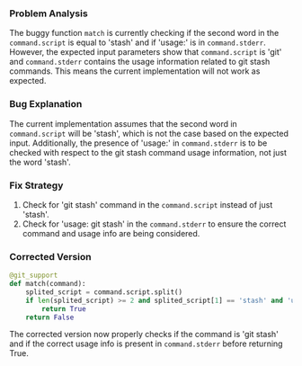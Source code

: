 ### Problem Analysis
The buggy function `match` is currently checking if the second word in the `command.script` is equal to 'stash' and if 'usage:' is in `command.stderr`. However, the expected input parameters show that `command.script` is 'git' and `command.stderr` contains the usage information related to git stash commands. This means the current implementation will not work as expected.

### Bug Explanation
The current implementation assumes that the second word in `command.script` will be 'stash', which is not the case based on the expected input. Additionally, the presence of 'usage:' in `command.stderr` is to be checked with respect to the git stash command usage information, not just the word 'stash'.

### Fix Strategy
1. Check for 'git stash' command in the `command.script` instead of just 'stash'.
2. Check for 'usage: git stash' in the `command.stderr` to ensure the correct command and usage info are being considered.

### Corrected Version

```python
@git_support
def match(command):
    splited_script = command.script.split()
    if len(splited_script) >= 2 and splited_script[1] == 'stash' and 'usage: git stash' in command.stderr:
        return True
    return False
``` 

The corrected version now properly checks if the command is 'git stash' and if the correct usage info is present in `command.stderr` before returning True.
